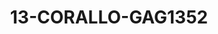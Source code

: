 ---
title: 13-CORALLO-GAG1352
image: 13-CORALLO-GAG1352.jpg
brand: gaggioli-sposi
layout: vestito
---